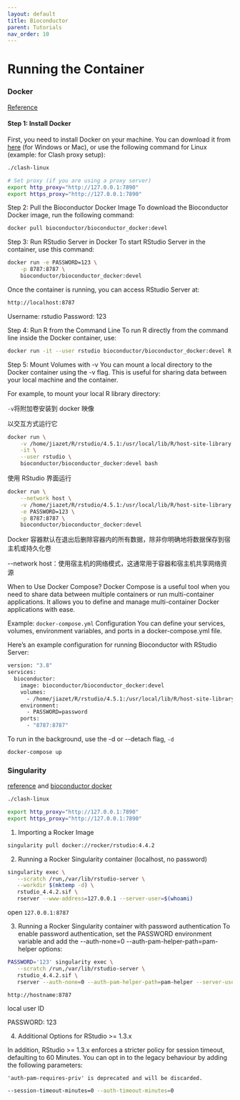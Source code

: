 ```yaml
---
layout: default
title: Bioconductor
parent: Tutorials
nav_order: 10
---
```


# Running the Container

### Docker

[Reference](https://github.com/Bioconductor/bioconductor_docker)

#### Step 1: Install Docker

First, you need to install Docker on your machine. You can download it from [here](https://www.docker.com/products/docker-desktop) (for Windows or Mac), or use the following command for Linux (example: for Clash proxy setup):

```bash
./clash-linux

# Set proxy (if you are using a proxy server)
export http_proxy="http://127.0.0.1:7890"
export https_proxy="http://127.0.0.1:7890"
```


Step 2: Pull the Bioconductor Docker Image
To download the Bioconductor Docker image, run the following command:

```bash
docker pull bioconductor/bioconductor_docker:devel
```

Step 3: Run RStudio Server in Docker
To start RStudio Server in the container, use this command:

```bash
docker run -e PASSWORD=123 \
	-p 8787:8787 \
	bioconductor/bioconductor_docker:devel
```
Once the container is running, you can access RStudio Server at:

```bash
http://localhost:8787
```

Username: rstudio
Password: 123



Step 4: Run R from the Command Line
To run R directly from the command line inside the Docker container, use:


```bash
docker run -it --user rstudio bioconductor/bioconductor_docker:devel R
```

Step 5: Mount Volumes with -v
You can mount a local directory to the Docker container using the -v flag. This is useful for sharing data between your local machine and the container.

For example, to mount your local R library directory:

`-v`将附加卷安装到 docker 映像

以交互方式运行它
```bash
docker run \
    -v /home/jiazet/R/rstudio/4.5.1:/usr/local/lib/R/host-site-library \
    -it \
    --user rstudio \
    bioconductor/bioconductor_docker:devel bash
```

使用 RStudio 界面运行
```bash
docker run \
  	--network host \
	-v /home/jiazet/R/rstudio/4.5.1:/usr/local/lib/R/host-site-library \
  	-e PASSWORD=123 \
  	-p 8787:8787 \
  	bioconductor/bioconductor_docker:devel
```
Docker 容器默认在退出后删除容器内的所有数据，除非你明确地将数据保存到宿主机或持久化卷

--network host：使用宿主机的网络模式，这通常用于容器和宿主机共享网络资源


When to Use Docker Compose?
Docker Compose is a useful tool when you need to share data between multiple containers or run multi-container applications. It allows you to define and manage multi-container Docker applications with ease.

Example: `docker-compose.yml` Configuration
You can define your services, volumes, environment variables, and ports in a docker-compose.yml file.

Here’s an example configuration for running Bioconductor with RStudio Server:

```bash
version: "3.8"
services:
  bioconductor:
    image: bioconductor/bioconductor_docker:devel
    volumes:
      - /home/jiazet/R/rstudio/4.5.1:/usr/local/lib/R/host-site-library
    environment:
      - PASSWORD=password
    ports:
      - "8787:8787"

```

To run in the background, use the -d or --detach flag, `-d`
```bash
docker-compose up
```

### Singularity

[reference](https://rocker-project.org/use/singularity.html) and [bioconductor docker](https://github.com/Bioconductor/bioconductor_docker)

```bash
./clash-linux

export http_proxy="http://127.0.0.1:7890"
export https_proxy="http://127.0.0.1:7890"
```

1. Importing a Rocker Image
```bash
singularity pull docker://rocker/rstudio:4.4.2
```

2. Running a Rocker Singularity container (localhost, no password)

```bash
singularity exec \
   --scratch /run,/var/lib/rstudio-server \
   --workdir $(mktemp -d) \
   rstudio_4.4.2.sif \
   rserver --www-address=127.0.0.1 --server-user=$(whoami)
```

open `127.0.0.1:8787`

3. Running a Rocker Singularity container with password authentication
To enable password authentication, set the PASSWORD environment variable and add the --auth-none=0 --auth-pam-helper-path=pam-helper options:

```bash
PASSWORD='123' singularity exec \
   --scratch /run,/var/lib/rstudio-server \
   rstudio_4.4.2.sif \
   rserver --auth-none=0 --auth-pam-helper-path=pam-helper --server-user=$(whoami)
```

`http://hostname:8787`

local user ID

PASSWORD: 123

4. Additional Options for RStudio >= 1.3.x

In addition, RStudio >= 1.3.x enforces a stricter policy for session timeout, defaulting to 60 Minutes. You can opt in to the legacy behaviour by adding the following parameters:

`'auth-pam-requires-priv' is deprecated and will be discarded.`
```bash
--session-timeout-minutes=0 --auth-timeout-minutes=0
```

